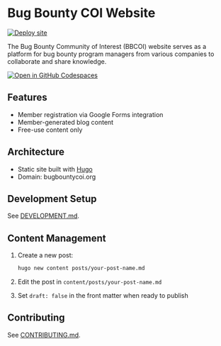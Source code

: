 # Bug Bounty COI Website

[![Deploy site](https://github.com/bugbountycoi/blog/actions/workflows/deploy.yml/badge.svg?branch=main)](https://github.com/bugbountycoi/blog/actions/workflows/deploy.yml)

The Bug Bounty Community of Interest (BBCOI) website serves as a platform for bug bounty program managers from various companies to collaborate and share knowledge.

[![Open in GitHub Codespaces](https://github.com/codespaces/badge.svg)](https://codespaces.new/bugbountycoi/blog?quickstart=1)

## Features

* Member registration via Google Forms integration
* Member-generated blog content
* Free-use content only

## Architecture

* Static site built with [Hugo](https://gohugo.io/)
* Domain: bugbountycoi.org

## Development Setup

See [DEVELOPMENT.md](DEVELOPMENT.md).

## Content Management

1. Create a new post:
   ```bash
   hugo new content posts/your-post-name.md
   ```

2. Edit the post in `content/posts/your-post-name.md`
3. Set `draft: false` in the front matter when ready to publish

## Contributing

See [CONTRIBUTING.md](CONTRIBUTING.md).
